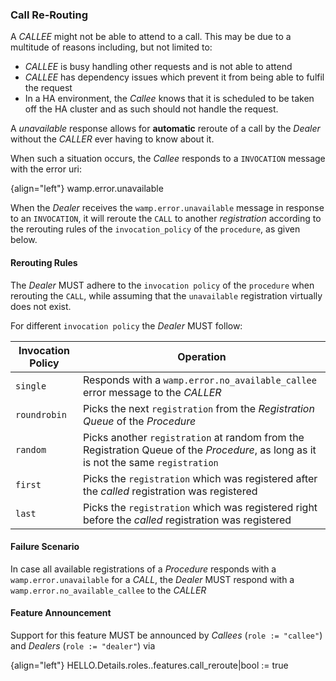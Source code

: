 ### Call Re-Routing

A _CALLEE_ might not be able to attend to a call. This may be due to a multitude of reasons including, but not limited to:

- _CALLEE_ is busy handling other requests and is not able to attend
- _CALLEE_ has dependency issues which prevent it from being able to fulfil the request
- In a HA environment, the _Callee_ knows that it is scheduled to be taken off the HA cluster and as such should not handle the request.

A _unavailable_ response allows for **automatic** reroute of a call by the _Dealer_ without the _CALLER_ ever having to know about it.

When such a situation occurs, the _Callee_ responds to a `INVOCATION` message with the error uri:

{align="left"}
wamp.error.unavailable

When the _Dealer_ receives the `wamp.error.unavailable` message in response to an `INVOCATION`, it will reroute the `CALL` to another _registration_ according to the rerouting rules of the `invocation_policy` of the `procedure`, as given below.

#### Rerouting Rules

The _Dealer_ MUST adhere to the `invocation policy` of the `procedure` when rerouting the `CALL`, while assuming that the `unavailable` registration virtually does not exist.

For different `invocation policy` the _Dealer_ MUST follow:

| Invocation Policy | Operation                                                                                                                           |
| ----------------- | ----------------------------------------------------------------------------------------------------------------------------------- |
| `single`          | Responds with a `wamp.error.no_available_callee` error message to the _CALLER_                                                      |
| `roundrobin`      | Picks the next `registration` from the _Registration Queue_ of the _Procedure_                                                      |
| `random`          | Picks another `registration` at random from the Registration Queue of the _Procedure_, as long as it is not the same `registration` |
| `first`           | Picks the `registration` which was registered after the _called_ registration was registered                                        |
| `last`            | Picks the `registration` which was registered right before the _called_ registration was registered                                 |

#### Failure Scenario

In case all available registrations of a _Procedure_ responds with a `wamp.error.unavailable` for a _CALL_, the _Dealer_ MUST respond with a `wamp.error.no_available_callee` to the _CALLER_

#### Feature Announcement

Support for this feature MUST be announced by _Callees_ (`role := "callee"`) and _Dealers_ (`role := "dealer"`) via

{align="left"}
HELLO.Details.roles.<role>.features.call_reroute|bool := true
